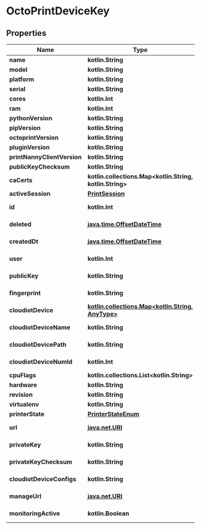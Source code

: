 
# OctoPrintDeviceKey

## Properties
Name | Type | Description | Notes
------------ | ------------- | ------------- | -------------
**name** | **kotlin.String** |  | 
**model** | **kotlin.String** |  | 
**platform** | **kotlin.String** |  | 
**serial** | **kotlin.String** |  | 
**cores** | **kotlin.Int** |  | 
**ram** | **kotlin.Int** |  | 
**pythonVersion** | **kotlin.String** |  | 
**pipVersion** | **kotlin.String** |  | 
**octoprintVersion** | **kotlin.String** |  | 
**pluginVersion** | **kotlin.String** |  | 
**printNannyClientVersion** | **kotlin.String** |  | 
**publicKeyChecksum** | **kotlin.String** |  | 
**caCerts** | **kotlin.collections.Map&lt;kotlin.String, kotlin.String&gt;** |  | 
**activeSession** | [**PrintSession**](PrintSession.md) |  | 
**id** | **kotlin.Int** |  |  [optional] [readonly]
**deleted** | [**java.time.OffsetDateTime**](java.time.OffsetDateTime.md) |  |  [optional] [readonly]
**createdDt** | [**java.time.OffsetDateTime**](java.time.OffsetDateTime.md) |  |  [optional] [readonly]
**user** | **kotlin.Int** |  |  [optional] [readonly]
**publicKey** | **kotlin.String** |  |  [optional] [readonly]
**fingerprint** | **kotlin.String** |  |  [optional] [readonly]
**cloudiotDevice** | [**kotlin.collections.Map&lt;kotlin.String, AnyType&gt;**](AnyType.md) |  |  [optional] [readonly]
**cloudiotDeviceName** | **kotlin.String** |  |  [optional] [readonly]
**cloudiotDevicePath** | **kotlin.String** |  |  [optional] [readonly]
**cloudiotDeviceNumId** | **kotlin.Int** |  |  [optional] [readonly]
**cpuFlags** | **kotlin.collections.List&lt;kotlin.String&gt;** |  |  [optional]
**hardware** | **kotlin.String** |  |  [optional]
**revision** | **kotlin.String** |  |  [optional]
**virtualenv** | **kotlin.String** |  |  [optional]
**printerState** | [**PrinterStateEnum**](PrinterStateEnum.md) |  |  [optional]
**url** | [**java.net.URI**](java.net.URI.md) |  |  [optional] [readonly]
**privateKey** | **kotlin.String** |  |  [optional] [readonly]
**privateKeyChecksum** | **kotlin.String** |  |  [optional] [readonly]
**cloudiotDeviceConfigs** | **kotlin.String** |  |  [optional] [readonly]
**manageUrl** | [**java.net.URI**](java.net.URI.md) |  |  [optional] [readonly]
**monitoringActive** | **kotlin.Boolean** |  |  [optional] [readonly]



